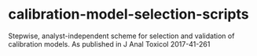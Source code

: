 # calibration-model-selection-scripts
 Stepwise, analyst-independent scheme for selection and validation of calibration models. As published in J Anal Toxicol 2017-41-261
